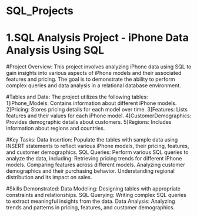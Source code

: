 # SQL_Projects

# 1.SQL Analysis Project - iPhone Data Analysis Using SQL

#Project Overview: 
This project involves analyzing iPhone data using SQL to gain insights into various aspects of iPhone models and their associated features and pricing. The goal is to demonstrate the ability to perform complex queries and data analysis in a relational database environment.

#Tables and Data: 
The project utilizes the following tables:
1]iPhone_Models: Contains information about different iPhone models.
2]Pricing: Stores pricing details for each model over time.
3]Features: Lists features and their values for each iPhone model.
4]CustomerDemographics: Provides demographic details about customers.
5]Regions: Includes information about regions and countries.

#Key Tasks: 
Data Insertion: Populate the tables with sample data using INSERT statements to reflect various iPhone models, their pricing, features, and customer demographics.
SQL Queries: Perform various SQL queries to analyze the data, including:
Retrieving pricing trends for different iPhone models.
Comparing features across different models.
Analyzing customer demographics and their purchasing behavior.
Understanding regional distribution and its impact on sales.

#Skills Demonstrated: 
Data Modeling: Designing tables with appropriate constraints and relationships.
SQL Querying: Writing complex SQL queries to extract meaningful insights from the data.
Data Analysis: Analyzing trends and patterns in pricing, features, and customer demographics.
